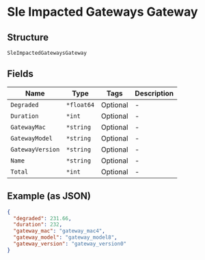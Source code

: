 
# Sle Impacted Gateways Gateway

## Structure

`SleImpactedGatewaysGateway`

## Fields

| Name | Type | Tags | Description |
|  --- | --- | --- | --- |
| `Degraded` | `*float64` | Optional | - |
| `Duration` | `*int` | Optional | - |
| `GatewayMac` | `*string` | Optional | - |
| `GatewayModel` | `*string` | Optional | - |
| `GatewayVersion` | `*string` | Optional | - |
| `Name` | `*string` | Optional | - |
| `Total` | `*int` | Optional | - |

## Example (as JSON)

```json
{
  "degraded": 231.66,
  "duration": 232,
  "gateway_mac": "gateway_mac4",
  "gateway_model": "gateway_model8",
  "gateway_version": "gateway_version0"
}
```

